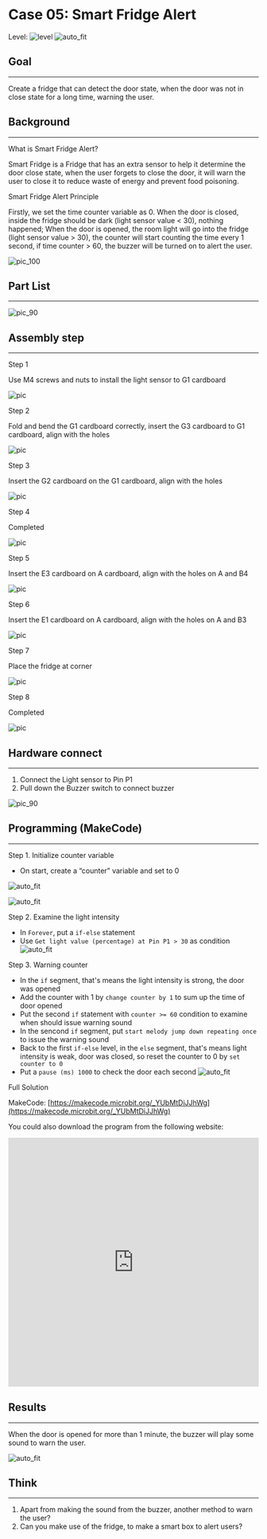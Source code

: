 # Case 05: Smart Fridge Alert

Level: ![level](images/level2.png)
![auto_fit](images/Case5/intro.png)<P>

## Goal
<HR>

Create a fridge that can detect the door state, when the door was not in close state for a long time, warning the user.
<BR><P>

## Background
<HR>

<span id="subtitle">What is Smart Fridge Alert?</span><P>
Smart Fridge is a Fridge that has an extra sensor to help it determine the door close state, when the user forgets to close the door, it will warn the user to close it to reduce waste of energy and prevent food poisoning.<BR><P>

<span id="subtitle">Smart Fridge Alert Principle</span><P>
Firstly, we set the time counter variable as 0. When the door is closed, inside the fridge should be dark (light sensor value < 30), nothing happened;
When the door is opened, the room light will go into the fridge (light sensor value > 30), the counter will start counting the time every 1 second, if time counter > 60, the buzzer will be turned on to alert the user.<BR><P>


![pic_100](images/Case5/Case5_flowchart.png)<P>

## Part List
<HR>

![pic_90](images/Case5/Case5_parts.png)<P>

## Assembly step
<HR>

<span id="subtitle">Step 1</span><P>
Use M4 screws and nuts to install the light sensor to G1 cardboard 
<BR><P>
![pic](images/Case5/Case5_ass1.png)<P>

<span id="subtitle">Step 2</span><P>
Fold and bend the G1 cardboard correctly, insert the G3 cardboard to G1 cardboard, align with the holes
<BR><P>
![pic](images/Case5/Case5_ass2.png)<P>

<span id="subtitle">Step 3</span><P>
Insert the G2 cardboard on the G1 cardboard, align with the holes
<BR><P>
![pic](images/Case5/Case5_ass3.png)<P>

<span id="subtitle">Step 4</span><P>
Completed
<BR><P>
![pic](images/Case5/Case5_ass4.png)<P>

<span id="subtitle">Step 5</span><P>
Insert the E3 cardboard on A cardboard, align with the holes on A and B4
<BR><P>
![pic](images/Case5/Case5_ass5.png)<P>

<span id="subtitle">Step 6</span><P>
Insert the E1 cardboard on A cardboard, align with the holes on A and B3
<BR><P>
![pic](images/Case5/Case5_ass6.png)<P>


<span id="subtitle">Step 7</span><P>
 Place the fridge at corner
<BR><P>
![pic](images/Case5/Case5_ass7.png)<P>

<span id="subtitle">Step 8</span><P>
Completed
<BR><P>
![pic](images/Case5/Case5_ass8.png)<P>


## Hardware connect
<HR>

1. Connect the Light sensor to Pin P1
2. Pull down the Buzzer switch to connect buzzer

![pic_90](images/Case5/Case5_hardware.png)<P>

## Programming (MakeCode)
<HR>

<span id="subtitle">Step 1. Initialize counter variable</span><P>
* On start, create a “counter” variable and set to 0

![auto_fit](images/Case5/Case5_p1.png)<P>
![auto_fit](images/Case5/Case5_p2.png)<P>

<span id="subtitle">Step 2. Examine the light intensity</span><P>
* In `Forever`, put a `if-else` statement
* Use `Get light value (percentage) at Pin P1 > 30` as condition
![auto_fit](images/Case5/Case5_p3.png)<P>

<span id="subtitle">Step 3. Warning counter</span><P>
* In the `if` segment, that's means the light intensity is strong, the door was opened
* Add the counter with 1 by `change counter by 1` to sum up the time of door opened
* Put the second `if` statement with `counter >= 60` condition to examine when should issue warning sound
* In the sencond `if` segment, put `start melody jump down repeating once` to issue the warning sound
* Back to the first `if-else` level, in the `else` segment, that's means light intensity is weak, door was closed, so reset the counter to 0 by `set counter to 0`
* Put a `pause (ms) 1000` to check the door each second
![auto_fit](images/Case5/Case5_p4.png)<P>


<span id="subtitle">Full Solution<BR><P>
MakeCode: [https://makecode.microbit.org/_YUbMtDiJJhWg](https://makecode.microbit.org/_YUbMtDiJJhWg)<BR><P>
You could also download the program from the following website:<BR>
<iframe src="https://makecode.microbit.org/#pub:_YUbMtDiJJhWg" width="100%" height="500" frameborder="0"></iframe>


## Results
<HR>
When the door is opened for more than 1 minute, the buzzer will play some sound to warn the user.
<BR><P>

![auto_fit](images/Case5/Case5_result.gif)<P>

## Think
<HR>

1. Apart from making the sound from the buzzer, another method to warn the user?
2. Can you make use of the fridge, to make a smart box to alert users?


